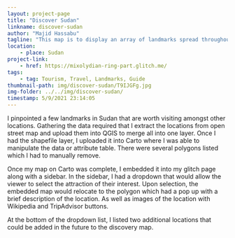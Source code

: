 ```yaml
---
layout: project-page
title: "Discover Sudan"
linkname: discover-sudan
author: "Majid Hassabu"
tagline: "This map is to display an array of landmarks spread throughout my home country, Sudan. 6 out of many other locations to display in the future!"
location:
    - place: Sudan
project-link:
    - href: https://mixolydian-ring-part.glitch.me/
tags:
    - tag: Tourism, Travel, Landmarks, Guide
thumbnail-path: img/discover-sudan/T9IJGFg.jpg
img-folder: ../../img/discover-sudan/
timestamp: 5/9/2021 23:14:05
---
```

I pinpointed a few landmarks in Sudan that are worth visiting amongst other locations. Gathering the data required that I extract the locations from open street map and upload them into QGIS to merge all into one layer. Once I had the shapefile layer, I uploaded it into Carto where I was able to manipulate the data or attribute table. There were several polygons listed which I had to manually remove. 

Once my map on Carto was complete, I embedded it into my glitch page along with a sidebar. In the sidebar, I had a dropdown that would allow the viewer to select the attraction of their interest. Upon selection, the embedded map would relocate to the polygon which had a pop up with a brief description of the location. As well as images of the location with Wikipedia and TripAdvisor buttons.

At the bottom of the dropdown list, I listed two additional locations that could be added in the future to the discovery map.